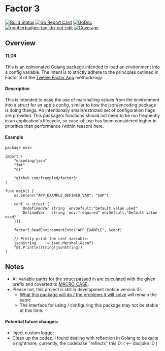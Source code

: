 # Factor 3

[![Build Status](https://travis-ci.org/frumpled/factor3.svg)](https://travis-ci.org/frumpled/factor3)
[![Go Report Card](https://goreportcard.com/badge/github.com/frumpled/factor3)](https://goreportcard.com/report/github.com/frumpled/factor3)
[![GoDoc](https://godoc.org/github.com/frumpled/factor3?status.svg)](https://godoc.org/github.com/frumpled/factor3)
<a href='https://github.com/jpoles1/gopherbadger' target='_blank'>![gopherbadger-tag-do-not-edit](https://img.shields.io/badge/Go%20Coverage-58%25-brightgreen.svg?longCache=true&style=flat)</a>
[![Coverage](https://coveralls.io/repos/github/frumpled/factor3/badge.svg?branch=master)](https://coveralls.io/github/frumpled/factor3?branch=master)

## Overview
#### TLDR
This is an opinionated Golang package intended to load an environment into a config variable.  The intent is to strictly adhere to the principles outlined in Factor 3 of the [Twelve Factor App](https://12factor.net/) methodology.

#### Description
This is intended to ease the use of marshalling values from the environment into a struct for an app's config, similar to how the json/encoding package is doing thangs.  An intentionally small/restricted set of configuration flags are provided.  This package's functions should not need to be run frequently in an application's lifecycle, so ease-of-use has been considered higher in priorities than performance (within reason) here.

#### Example
```golang
package main

import (
	"encoding/json"
	"fmt"
	"os"

	"github.com/frumpled/factor3"
)

func main() {
	os.Setenv("APP_EXAMPLE_DEFINED_VAR", "SUP")

	conf := struct {
		UndefinedVar string `envDefault:"Default value used"`
		DefinedVar   string `env:"required" envDefault:"Default value used"`
	}{}

	factor3.ReadEnvironmentInto("APP_EXAMPLE", &conf)

	// Pretty print the conf variable:
	jsonString, _ := json.Marshal(&conf)
	fmt.Println(string(jsonString))
}
```

## Notes
- All variable paths for the struct passed in are calculated with the given prefix and coverted to [MACRO_CASE](https://en.wikipedia.org/w/index.php?title=Naming_convention_(programming)#Delimiter-separated_words).
- Please not, this project is still in development (notice version 0).
	- [What this package will do / the problems it will solve](https://12factor.net/config) will remain the same
	- The interface for using / configuring this package may not be stable at this time.

#### Potential future changes:
- Inject custom logger
- Clean up the codez.  I found dealing with reflection in Golang to be quite a nightmare; currently, the codebase "reflects" this D:  ( <-- dadjoke :D )
